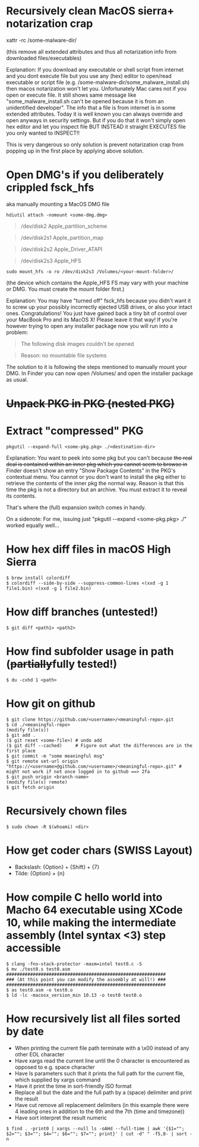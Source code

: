 # Recursively clean MacOS sierra+ notarization crap
xattr -rc /some-malware-dir/

(this remove all extended attributes and thus all notarization info from downloaded files/executables)

Explanation: If you download any executable or shell script from internet and you dont execute file but you use any (hex) editor to open/read executable or script file (e.g. /some-malware-dir/some_malware_install.sh) then macos notarization won't let you. Unfortunately Mac cares not if you open or execute file. It still shows same message like "some_malware_install.sh can't be opened because it is from an unidentified developer". The info that a file is from internet is in some extended attributes.
Today it is well known you can always override and open anyways in security settings.
But if you do that it won't simply open hex editor and let you inspect file BUT INSTEAD it straight EXECUTES file you only wanted to INSPECT!!

This is very dangerous so only solution is prevent notarization crap from popping up in the first place by applying above solution.

# Open DMG's if you deliberately crippled fsck_hfs
aka manually mounting a MacOS DMG file
```
hdiutil attach -nomount <some-dmg.dmg>
```
> /dev/disk2          	Apple_partition_scheme

> /dev/disk2s1        	Apple_partition_map

> /dev/disk2s2        	Apple_Driver_ATAPI

> /dev/disk2s3        	Apple_HFS

```
sudo mount_hfs -o ro /dev/disk2s3 /Volumes/<your-mount-folder>/
```
(the device which contains the Apple_HFS FS may vary with your machine or DMG. You must create the mount folder first.)

Explanation: You may have "turned off" fsck_hfs because you didn't want it to screw up your possibly incorrectly ejected USB drives, or also your intact ones. Congratulations! You just have gained back a tiny bit of control over your MacBook Pro and its MacOS X! Please leave it that way!
If you're however trying to open any installer package now you will run into a problem:

> The following disk images couldn't be opened

> Reason: no mountable file systems

The solution to it is following the steps mentioned to manually mount your DMG.
In Finder you can now open /Volumes/<your-mount-folder/> and open the installer package as usual.

# ~~Unpack PKG in PKG (nested PKG)~~
# Extract "compressed" PKG
```
pkgutil --expand-full <some-pkg.pkg> ./<destination-dir>
```
Explanation: You want to peek into some pkg but you can't because ~~the real deal is contained within an inner pkg which you cannot seem to browse in~~ Finder doesn't show an entry "Show Package Contents" in the PKG's contextual menu. You cannot or you don't want to install the pkg either to retrieve the contents of the inner pkg the normal way. Reason is that this time the pkg is not a directory but an archive. You must extract it to reveal its contents.

That's where the (full) expansion switch comes in handy.

On a sidenote: For me, issuing just "pkgutil --expand <some-pkg.pkg> ./<destination-dir>" worked equally well...

# How hex diff files in macOS High Sierra
```
$ brew install colordiff
$ colordiff --side-by-side --suppress-common-lines <(xxd -g 1 file1.bin) <(xxd -g 1 file2.bin)
```

# How diff branches (untested!)
```
$ git diff <path1> <path2>
```

# How find subfolder usage in path (~~partially~~fully tested!)
```
$ du -cxhd 1 <path>
```

# How git on github

```
$ git clone https://github.com/<username>/<meaningful-repo>.git
$ cd ./<meaningful-repo>
(modify file(s))
$ git add .
($ git reset <some-file>) # undo add
($ git diff --cached)     # Figure out what the differences are in the first place
$ git commit -m "some meaningful msg"
$ git remote set-url origin "https://<username>@github.com/<username>/<meaningful-repo>.git" # might not work if not once logged in to github ==> 2fa
$ git push origin <branch-name>
(modify file(s) remote)
$ git fetch origin
```

# Recursively chown files
```
$ sudo chown -R $(whoami) <dir>
```

# How get coder chars (SWISS Layout)
* Backslash: {Option} + {Shift} + {7}
* Tilde: {Option} + {n}

# How compile C hello world into Macho 64 executable using XCode 10, while making the intermediate assembly (Intel syntax <3) step accessible
```
$ clang -fno-stack-protector -masm=intel test0.c -S
$ mv ./test0.s test0.asm
############################################################
### (At this point you can modify the assembly at will!) ###
############################################################
$ as test0.asm -o test0.o
$ ld -lc -macosx_version_min 10.13 -o test0 test0.o
```

# How recursively list all files sorted by date
* When printing the current file path terminate with a \x00 instead of any other EOL character
* Have xargs read the current line until the 0 character is encountered as opposed to e.g. space character
* Have ls parameters such that it prints the full path for the current file, which supplied by xargs command
* Have it print the time in sort-friendly ISO format
* Replace all but the date and the full path by a (space) delimiter and print the result
* Have cut remove all replacement delimiters (in this example there were 4 leading ones in addition to the 6th and the 7th (time and timezone))
* Have sort interpret the result numeric
```
$ find . -print0 | xargs --null ls -oAHd --full-time | awk '{$1=""; $2=""; $3=""; $4=""; $6=""; $7=""; print}' | cut -d" " -f5,8- | sort -n
```

